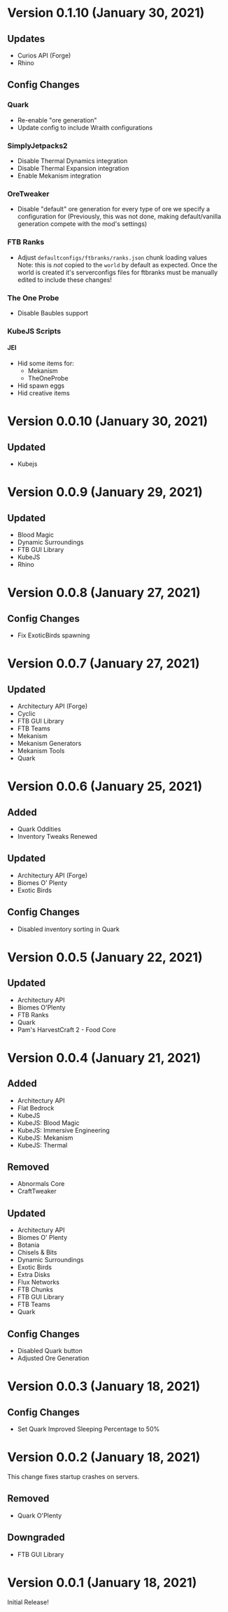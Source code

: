 # Version 0.1.10 (January 30, 2021)

## Updates

- Curios API (Forge)
- Rhino

## Config Changes

### Quark

- Re-enable "ore generation"
- Update config to include Wraith configurations

### SimplyJetpacks2

- Disable Thermal Dynamics integration
- Disable Thermal Expansion integration
- Enable Mekanism integration

### OreTweaker

- Disable "default" ore generation for every type of ore we specify a configuration for
  (Previously, this was not done, making default/vanilla generation compete with the mod's settings)

### FTB Ranks

- Adjust `defaultconfigs/ftbranks/ranks.json` chunk loading values \
  Note: this is _not_ copied to the `world` by default as expected. Once the world is created it's serverconfigs files for ftbranks must be manually edited to include these changes!

### The One Probe

- Disable Baubles support

### KubeJS Scripts

#### JEI

- Hid some items for:
  - Mekanism
  - TheOneProbe
- Hid spawn eggs
- Hid creative items

# Version 0.0.10 (January 30, 2021)

## Updated

- Kubejs

# Version 0.0.9 (January 29, 2021)

## Updated

- Blood Magic
- Dynamic Surroundings
- FTB GUI Library
- KubeJS
- Rhino

# Version 0.0.8 (January 27, 2021)

## Config Changes

- Fix ExoticBirds spawning

# Version 0.0.7 (January 27, 2021)

## Updated

- Architectury API (Forge)
- Cyclic
- FTB GUI Library
- FTB Teams
- Mekanism
- Mekanism Generators
- Mekanism Tools
- Quark

# Version 0.0.6 (January 25, 2021)

## Added

- Quark Oddities
- Inventory Tweaks Renewed

## Updated

- Architectury API (Forge)
- Biomes O' Plenty
- Exotic Birds

## Config Changes

- Disabled inventory sorting in Quark

# Version 0.0.5 (January 22, 2021)

## Updated

- Architectury API
- Biomes O'Plenty
- FTB Ranks
- Quark
- Pam's HarvestCraft 2 - Food Core

# Version 0.0.4 (January 21, 2021)

## Added

- Architectury API
- Flat Bedrock
- KubeJS
- KubeJS: Blood Magic
- KubeJS: Immersive Engineering
- KubeJS: Mekanism
- KubeJS: Thermal

## Removed

- Abnormals Core
- CraftTweaker

## Updated

- Architectury API
- Biomes O' Plenty
- Botania
- Chisels & Bits
- Dynamic Surroundings
- Exotic Birds
- Extra Disks
- Flux Networks
- FTB Chunks
- FTB GUI Library
- FTB Teams
- Quark

## Config Changes

- Disabled Quark button
- Adjusted Ore Generation

# Version 0.0.3 (January 18, 2021)

## Config Changes

- Set Quark Improved Sleeping Percentage to 50%

# Version 0.0.2 (January 18, 2021)

This change fixes startup crashes on servers.

## Removed

- Quark O'Plenty

## Downgraded

- FTB GUI Library

# Version 0.0.1 (January 18, 2021)

Initial Release!
